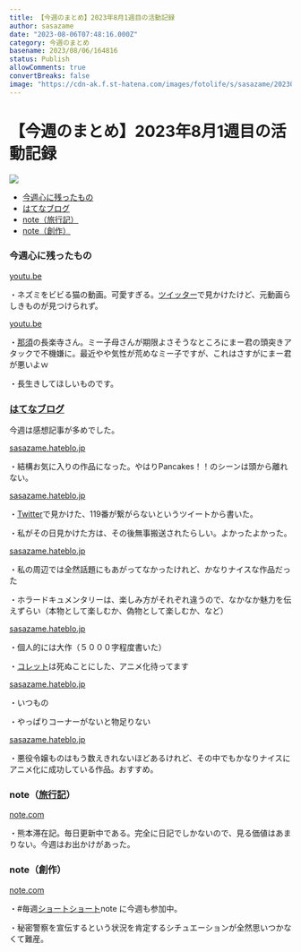 ```yaml
---
title: 【今週のまとめ】2023年8月1週目の活動記録
author: sasazame
date: "2023-08-06T07:48:16.000Z"
category: 今週のまとめ
basename: 2023/08/06/164816
status: Publish
allowComments: true
convertBreaks: false
image: "https://cdn-ak.f.st-hatena.com/images/fotolife/s/sasazame/20230806/20230806163950.png"
---
```

# 【今週のまとめ】2023年8月1週目の活動記録

![](https://cdn-ak.f.st-hatena.com/images/fotolife/s/sasazame/20230806/20230806163950.png)

<!-- Extended Body -->

-   [今週心に残ったもの](#今週心に残ったもの)
-   [はてなブログ](#はてなブログ)
-   [note（旅行記）](#note旅行記)
-   [note（創作）](#note創作)

### 今週心に残ったもの

[youtu.be](https://youtu.be/HGdjMwxQS2g)

・ネズミをビビる猫の動画。可愛すぎる。[ツイッター](https://d.hatena.ne.jp/keyword/%A5%C4%A5%A4%A5%C3%A5%BF%A1%BC)で見かけたけど、元動画らしきものが見つけられず。

[youtu.be](https://youtu.be/PtTAZECbwco)

・[那須](https://d.hatena.ne.jp/keyword/%C6%E1%BF%DC)の長楽寺さん。ミー子母さんが期限よさそうなところにまー君の頭突きアタックで不機嫌に。最近やや気性が荒めなミー子ですが、これはさすがにまー君が悪いよｗ

・長生きしてほしいものです。

### [はてなブログ](https://d.hatena.ne.jp/keyword/%A4%CF%A4%C6%A4%CA%A5%D6%A5%ED%A5%B0)

今週は感想記事が多めでした。

[sasazame.hateblo.jp](https://sasazame.hateblo.jp/entry/2023/07/31/150844)

・結構お気に入りの作品になった。やはりPancakes！！のシーンは頭から離れない。

[sasazame.hateblo.jp](https://sasazame.hateblo.jp/entry/2023/08/01/173521)

・[Twitter](https://d.hatena.ne.jp/keyword/Twitter)で見かけた、119番が繋がらないというツイートから書いた。

・私がその日見かけた方は、その後無事搬送されたらしい。よかったよかった。

[sasazame.hateblo.jp](https://sasazame.hateblo.jp/entry/2023/08/02/210826)

・私の周辺では全然話題にもあがってなかったけれど、かなりナイスな作品だった

・ホラードキュメンタリーは、楽しみ方がそれぞれ違うので、なかなか魅力を伝えずらい（本物として楽しむか、偽物として楽しむか、など）

[sasazame.hateblo.jp](https://sasazame.hateblo.jp/entry/2023/08/03/170055)

・個人的には大作（５０００字程度書いた）

・[コレット](https://d.hatena.ne.jp/keyword/%A5%B3%A5%EC%A5%C3%A5%C8)は死ぬことにした、アニメ化待ってます

[sasazame.hateblo.jp](https://sasazame.hateblo.jp/entry/2023/08/04/120803)

・いつもの

・やっぱりコーナーがないと物足りない

[sasazame.hateblo.jp](https://sasazame.hateblo.jp/entry/2023/08/05/120000)

・悪役令嬢ものはもう数えきれないほどあるけれど、その中でもかなりナイスにアニメ化に成功している作品。おすすめ。

### note（[旅行記](https://d.hatena.ne.jp/keyword/%CE%B9%B9%D4%B5%AD)）

[note.com](https://note.com/omi9/n/n4dfa60bd0404)

・熊本滞在記。毎日更新中である。完全に日記でしかないので、見る価値はあまりない。今週はお出かけがあった。

### note（創作）

[note.com](https://note.com/sasazame/n/n380927523c63)

・#毎週[ショートショート](https://d.hatena.ne.jp/keyword/%A5%B7%A5%E7%A1%BC%A5%C8%A5%B7%A5%E7%A1%BC%A5%C8)note に今週も参加中。

・秘密警察を宣伝するという状況を肯定するシチュエーションが全然思いつかなくて難産。